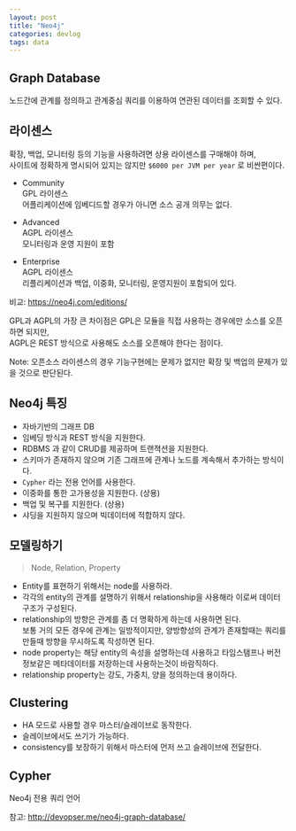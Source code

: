 ```yaml
---
layout: post
title: "Neo4j"
categories: devlog
tags: data
---
```


Graph Database
--------------

노드간에 관계를 정의하고 관계중심 쿼리를 이용하여 연관된 데이터를 조회할 수 있다.

라이센스
-------

확장, 백업, 모니터링 등의 기능을 사용하려면 상용 라이센스를 구매해야 하며,    
사이트에 정확하게 명시되어 있지는 않지만 `$6000 per JVM per year` 로 비싼편이다.

* Community  
GPL 라이센스   
어플리케이션에 임베디드할 경우가 아니면 소스 공개 의무는 없다.

* Advanced  
AGPL 라이센스  
모니터링과 운영 지원이 포함  

* Enterprise  
AGPL 라이센스  
리플리케이션과 백업, 이중화, 모니터링, 운영지원이 포함되어 있다.

비교: https://neo4j.com/editions/

GPL과 AGPL의 가장 큰 차이점은 GPL은 모듈을 직접 사용하는 경우에만 소스를 오픈하면 되지만,   
AGPL은 REST 방식으로 사용해도 소스를 오픈해야 한다는 점이다. 

Note: 오픈소스 라이센스의 경우 기능구현에는 문제가 없지만 확장 및 백업의 문제가 있을 것으로 판단된다.


Neo4j 특징
----------

* 자바기반의 그래프 DB
* 임베딩 방식과 REST 방식을 지원한다.
* RDBMS 과 같이 CRUD를 제공하며 트랜젹션을 지원한다.
* 스키마가 존재하지 않으며 기존 그래프에 관계나 노드를 계속해서 추가하는 방식이다.
* `Cypher` 라는 전용 언어를 사용한다.
* 이중화를 통한 고가용성을 지원한다. (상용)
* 백업 및 복구를 지원한다. (상용)
* 샤딩을 지원하지 않으며 빅데이터에 적합하지 않다.


모델링하기
---------

> Node, Relation, Property

* Entity를 표현하기 위해서는 node를 사용하라.
* 각각의 entity의 관계를 설명하기 위해서 relationship을 사용해라 이로써 데이터 구조가 구성된다.
* relationship의 방향은 관계를 좀 더 명확하게 하는데 사용하면 된다.  
  보통 거의 모든 경우에 관계는 일방적이지만, 양방향성의 관계가 존재할때는 쿼리를 만들때 방향을 무시하도록 작성하면 된다.
* node property는 해당 entity의 속성을 설명하는데 사용하고 타임스탬프나 버전정보같은 메타데이터를 저장하는데 사용하는것이 바람직하다.
* relationship property는 강도, 가중치, 양을 정의하는데 용이하다.


Clustering
----------

* HA 모드로 사용할 경우 마스터/슬레이브로 동작한다.
* 슬레이브에서도 쓰기가 가능하다. 
* consistency를 보장하기 위해서 마스터에 먼저 쓰고 슬레이브에 전달한다.


Cypher
------

Neo4j 전용 쿼리 언어



참고: http://devopser.me/neo4j-graph-database/
